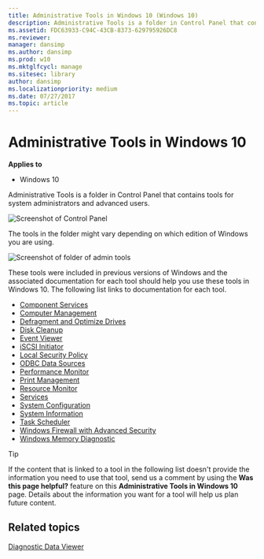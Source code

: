 ```yaml
---
title: Administrative Tools in Windows 10 (Windows 10)
description: Administrative Tools is a folder in Control Panel that contains tools for system administrators and advanced users.
ms.assetid: FDC63933-C94C-43CB-8373-629795926DC8
ms.reviewer: 
manager: dansimp
ms.author: dansimp
ms.prod: w10
ms.mktglfcycl: manage
ms.sitesec: library
author: dansimp
ms.localizationpriority: medium
ms.date: 07/27/2017
ms.topic: article
---
```


# Administrative Tools in Windows 10


**Applies to**

-   Windows 10

Administrative Tools is a folder in Control Panel that contains tools for system administrators and advanced users. 

![Screenshot of Control Panel](images/admin-tools.png)

The tools in the folder might vary depending on which edition of Windows you are using. 

![Screenshot of folder of admin tools](images/admin-tools-folder.png)

These tools were included in previous versions of Windows and the associated documentation for each tool should help you use these tools in Windows 10. The following list links to documentation for each tool.

 

-   [Component Services]( https://go.microsoft.com/fwlink/p/?LinkId=708489)
-   [Computer Management](https://support.microsoft.com/kb/308423)
-   [Defragment and Optimize Drives](https://go.microsoft.com/fwlink/p/?LinkId=708488)
-   [Disk Cleanup](https://go.microsoft.com/fwlink/p/?LinkID=698648)
-   [Event Viewer](https://go.microsoft.com/fwlink/p/?LinkId=708491)
-   [iSCSI Initiator](https://go.microsoft.com/fwlink/p/?LinkId=708492)
-   [Local Security Policy](https://go.microsoft.com/fwlink/p/?LinkId=708493)
-   [ODBC Data Sources]( https://go.microsoft.com/fwlink/p/?LinkId=708494)
-   [Performance Monitor](https://go.microsoft.com/fwlink/p/?LinkId=708495)
-   [Print Management](https://go.microsoft.com/fwlink/p/?LinkId=708496)
-   [Resource Monitor](https://go.microsoft.com/fwlink/p/?LinkId=708497)
-   [Services](https://go.microsoft.com/fwlink/p/?LinkId=708498)
-   [System Configuration](https://go.microsoft.com/fwlink/p/?LinkId=708499)
-   [System Information]( https://go.microsoft.com/fwlink/p/?LinkId=708500)
-   [Task Scheduler](https://go.microsoft.com/fwlink/p/?LinkId=708501)
-   [Windows Firewall with Advanced Security](https://go.microsoft.com/fwlink/p/?LinkId=708503)
-   [Windows Memory Diagnostic]( https://go.microsoft.com/fwlink/p/?LinkId=708507)

> [!TIP]
> If the content that is linked to a tool in the following list doesn't provide the information you need to use that tool, send us a comment by using the **Was this page helpful?** feature on this **Administrative Tools in Windows 10** page. Details about the information you want for a tool will help us plan future content. 

## Related topics

[Diagnostic Data Viewer](https://docs.microsoft.com/windows/privacy/diagnostic-data-viewer-overview)

 





